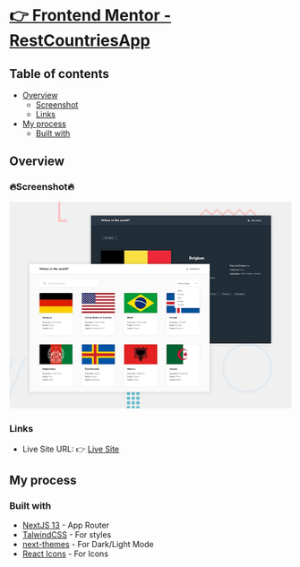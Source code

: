 # [👉 Frontend Mentor - RestCountriesApp](https://restcountriesapp.vercel.app)

## Table of contents

- [Overview](#overview)
  - [Screenshot](#screenshot)
  - [Links](#links)
- [My process](#my-process)
  - [Built with](#built-with)

## Overview

### 🔥Screenshot🔥

![Design preview for the RestCountriesApp Website coding challenge](./public/desktop-preview.jpg)

### Links

- Live Site URL: 👉 [Live Site](https://restcountriesapp.vercel.app)

## My process

### Built with

- [NextJS 13](https://nextjs.org/) - App Router
- [TalwindCSS](https://tailwindcss.com/) - For styles
- [next-themes](https://www.npmjs.com/package/next-themes) - For Dark/Light Mode
- [React Icons](https://react-icons.github.io/react-icons/) - For Icons
